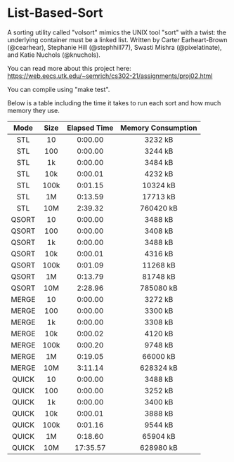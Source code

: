 # List-Based-Sort
A sorting utility called "volsort" mimics the UNIX tool "sort" with a twist: the underlying container must be a linked list.
Written by Carter Earheart-Brown (@cearhear), Stephanie Hill (@stephhill77), Swasti Mishra (@pixelatinate), and Katie Nuchols (@knuchols).

You can read more about this project here: 
https://web.eecs.utk.edu/~semrich/cs302-21/assignments/proj02.html

You can compile using "make test". 

Below is a table including the time it takes to run each sort and how much memory they use. 

| Mode     | Size    | Elapsed Time   | Memory Consumption  |
|:--------:|:-------:|:--------------:|:-------------------:|
| STL      | 10      |  0:00.00              |        3232 kB             |
| STL      | 100     |  0:00.00              |       3244 kB              |
| STL      | 1k      |  0:00.00              |      3484 kB               |
| STL      | 10k     |  0:00.01              |      4232 kB               |
| STL      | 100k    |  0:01.15              |  10324 kB                 |
| STL      | 1M      |  0:13.59             |   17713 kB                  |
| STL      | 10M     |  2:39.32              |   760420 kB                  |
| QSORT    | 10      |  0:00.00              |  3488 kB                  |
| QSORT    | 100     |  0:00.00              |  3408 kB                  |
| QSORT    | 1k      |  0:00.00             |  3488 kB                   |
| QSORT    | 10k     |  0:00.01              | 4316 kB                    |
| QSORT    | 100k    |  0:01.09              | 11268 kB                   |
| QSORT    | 1M      |  0:13.79              | 81748 kB                    |
| QSORT    | 10M     |  2:28.96              | 785080 kB                    |
| MERGE    | 10      |    0:00.00     |      3272 kB        |
| MERGE    | 100     |    0:00.00     |      3300 kB        |
| MERGE    | 1k      |    0:00.00     |      3308 kB        |
| MERGE    | 10k     |    0:00.02     |      4120 kB        |
| MERGE    | 100k    |    0:00.20     |      9748 kB        |
| MERGE    | 1M      |    0:19.05     |     66000 kB        |
| MERGE    | 10M     |    3:11.14     |    628324 kB        |
| QUICK    | 10      |    0:00.00            |  3488 kB                   |
| QUICK    | 100     |    0:00.00            |  3252 kB                   |
| QUICK    | 1k      |    0:00.00            |  3400 kB                   |
| QUICK    | 10k     |    0:00.01            |  3888 kB                   |
| QUICK    | 100k    |    0:01.16             |  9544 kB                   |
| QUICK    | 1M      |    0:18.60            |   65904 kB                  |
| QUICK    | 10M     |    17:35.57            |          628980 kB           |

